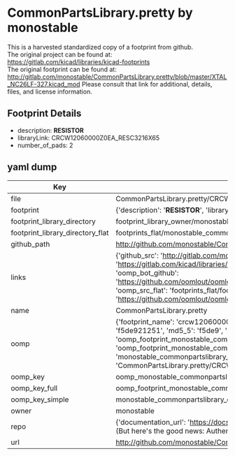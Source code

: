 # CommonPartsLibrary.pretty by monostable  
This is a harvested standardized copy of a footprint from github.  
The original project can be found at:  
https://gitlab.com/kicad/libraries/kicad-footprints  
The original footprint can be found at:
http://gitlab.com/monostable/CommonPartsLibrary.pretty/blob/master/XTAL_NC26LF-327.kicad_mod
Please consult that link for additional, details, files, and license information.  
## Footprint Details
* description: <b>RESISTOR</b>  
* libraryLink: CRCW12060000Z0EA_RESC3216X65  
* number_of_pads: 2  
## yaml dump  
| Key | Value |  
| --- | --- |  
| file | CommonPartsLibrary.pretty/CRCW12060000Z0EA_RESC3216X65.kicad_mod |  
| footprint | {'description': '<b>RESISTOR</b>', 'libraryLink': 'CRCW12060000Z0EA_RESC3216X65', 'number_of_pads': 2} |  
| footprint_library_directory | footprint_library_owner/monostable_CommonPartsLibrary.pretty |  
| footprint_library_directory_flat | footprints_flat/monostable_commonpartslibrary_crcw12060000z0ea_resc3216x65/working |  
| github_path | http://github.com/monostable/CommonPartsLibrary.pretty/blob/master/CRCW12060000Z0EA_RESC3216X65.kicad_mod |  
| links | {'github_src': 'http://gitlab.com/monostable/CommonPartsLibrary.pretty/blob/master/XTAL_NC26LF-327.kicad_mod', 'github_src_repo': 'https://gitlab.com/kicad/libraries/kicad-footprints', 'oomp_bot': 'footprints/monostable_commonpartslibrary_crcw12060000z0ea_resc3216x65/working', 'oomp_bot_github': 'https://github.com/oomlout/oomlout_oomp_footprint_bot/tree/main/footprints/monostable_commonpartslibrary_crcw12060000z0ea_resc3216x65/working', 'oomp_src_flat': 'footprints_flat/footprints_flat/monostable_commonpartslibrary_crcw12060000z0ea_resc3216x65/working', 'oomp_src_flat_github': 'https://github.com/oomlout/oomlout_oomp_footprint_src/tree/main/footprints_flat/monostable_commonpartslibrary_crcw12060000z0ea_resc3216x65/working'} |  
| name | CommonPartsLibrary.pretty |  
| oomp | {'footprint_name': 'crcw12060000z0ea_resc3216x65', 'library_name': 'commonpartslibrary', 'md5': 'f5de921251d54654df992848c018e479', 'md5_10': 'f5de921251', 'md5_5': 'f5de9', 'md5_6': 'f5de92', 'oomp_key': 'oomp_monostable_commonpartslibrary_crcw12060000z0ea_resc3216x65', 'oomp_key_extra': 'oomp_footprint_monostable_commonpartslibrary_crcw12060000z0ea_resc3216x65', 'oomp_key_full': 'oomp_footprint_monostable_commonpartslibrary_crcw12060000z0ea_resc3216x65_f5de92', 'oomp_key_simple': 'monostable_commonpartslibrary_crcw12060000z0ea_resc3216x65', 'original_filename': 'CommonPartsLibrary.pretty/CRCW12060000Z0EA_RESC3216X65.kicad_mod', 'owner_name': 'monostable'} |  
| oomp_key | oomp_monostable_commonpartslibrary_crcw12060000z0ea_resc3216x65 |  
| oomp_key_full | oomp_footprint_monostable_commonpartslibrary_crcw12060000z0ea_resc3216x65 |  
| oomp_key_simple | monostable_commonpartslibrary_crcw12060000z0ea_resc3216x65 |  
| owner | monostable |  
| repo | {'documentation_url': 'https://docs.github.com/rest/overview/resources-in-the-rest-api#rate-limiting', 'message': "API rate limit exceeded for 84.66.173.59. (But here's the good news: Authenticated requests get a higher rate limit. Check out the documentation for more details.)"} |  
| url | http://github.com/monostable/CommonPartsLibrary.pretty |  

